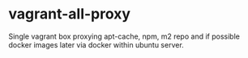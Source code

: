 # vagrant-all-proxy

Single vagrant box proxying apt-cache, npm, m2 repo and if possible docker images later via docker within ubuntu server.
